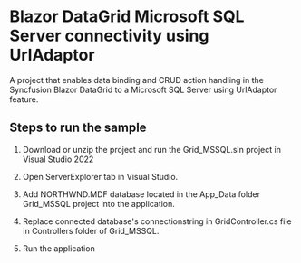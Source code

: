 # Blazor DataGrid Microsoft SQL Server connectivity using UrlAdaptor

A project that enables data binding and CRUD action handling in the Syncfusion Blazor DataGrid to a Microsoft SQL Server using UrlAdaptor feature.

## Steps to run the sample

1. Download or unzip the project and run the Grid_MSSQL.sln project in Visual Studio 2022

2. Open ServerExplorer tab in Visual Studio.

3. Add NORTHWND.MDF database located in the App_Data folder Grid_MSSQL project into the application.

4. Replace connected database's connectionstring in GridController.cs file in Controllers folder of Grid_MSSQL.

5. Run the application
